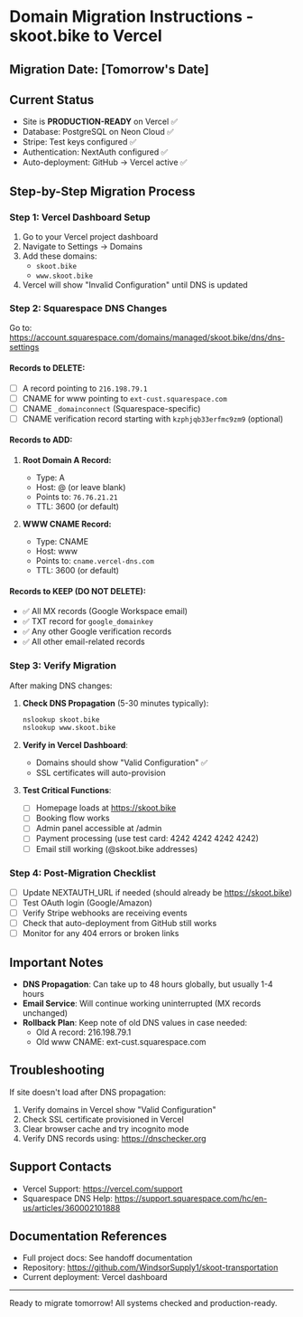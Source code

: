 # Domain Migration Instructions - skoot.bike to Vercel

## Migration Date: [Tomorrow's Date]

## Current Status
- Site is **PRODUCTION-READY** on Vercel ✅
- Database: PostgreSQL on Neon Cloud ✅
- Stripe: Test keys configured ✅
- Authentication: NextAuth configured ✅
- Auto-deployment: GitHub → Vercel active ✅

## Step-by-Step Migration Process

### Step 1: Vercel Dashboard Setup
1. Go to your Vercel project dashboard
2. Navigate to Settings → Domains
3. Add these domains:
   - `skoot.bike`
   - `www.skoot.bike`
4. Vercel will show "Invalid Configuration" until DNS is updated

### Step 2: Squarespace DNS Changes

Go to: https://account.squarespace.com/domains/managed/skoot.bike/dns/dns-settings

#### Records to DELETE:
- [ ] A record pointing to `216.198.79.1`
- [ ] CNAME for www pointing to `ext-cust.squarespace.com`
- [ ] CNAME `_domainconnect` (Squarespace-specific)
- [ ] CNAME verification record starting with `kzphjqb33erfmc9zm9` (optional)

#### Records to ADD:
1. **Root Domain A Record:**
   - Type: A
   - Host: @ (or leave blank)
   - Points to: `76.76.21.21`
   - TTL: 3600 (or default)

2. **WWW CNAME Record:**
   - Type: CNAME
   - Host: www
   - Points to: `cname.vercel-dns.com`
   - TTL: 3600 (or default)

#### Records to KEEP (DO NOT DELETE):
- ✅ All MX records (Google Workspace email)
- ✅ TXT record for `google_domainkey`
- ✅ Any other Google verification records
- ✅ All other email-related records

### Step 3: Verify Migration

After making DNS changes:

1. **Check DNS Propagation** (5-30 minutes typically):
   ```bash
   nslookup skoot.bike
   nslookup www.skoot.bike
   ```

2. **Verify in Vercel Dashboard**:
   - Domains should show "Valid Configuration" ✅
   - SSL certificates will auto-provision

3. **Test Critical Functions**:
   - [ ] Homepage loads at https://skoot.bike
   - [ ] Booking flow works
   - [ ] Admin panel accessible at /admin
   - [ ] Payment processing (use test card: 4242 4242 4242 4242)
   - [ ] Email still working (@skoot.bike addresses)

### Step 4: Post-Migration Checklist

- [ ] Update NEXTAUTH_URL if needed (should already be https://skoot.bike)
- [ ] Test OAuth login (Google/Amazon)
- [ ] Verify Stripe webhooks are receiving events
- [ ] Check that auto-deployment from GitHub still works
- [ ] Monitor for any 404 errors or broken links

## Important Notes

- **DNS Propagation**: Can take up to 48 hours globally, but usually 1-4 hours
- **Email Service**: Will continue working uninterrupted (MX records unchanged)
- **Rollback Plan**: Keep note of old DNS values in case needed:
  - Old A record: 216.198.79.1
  - Old www CNAME: ext-cust.squarespace.com

## Troubleshooting

If site doesn't load after DNS propagation:
1. Verify domains in Vercel show "Valid Configuration"
2. Check SSL certificate provisioned in Vercel
3. Clear browser cache and try incognito mode
4. Verify DNS records using: https://dnschecker.org

## Support Contacts

- Vercel Support: https://vercel.com/support
- Squarespace DNS Help: https://support.squarespace.com/hc/en-us/articles/360002101888

## Documentation References

- Full project docs: See handoff documentation
- Repository: https://github.com/WindsorSupply1/skoot-transportation
- Current deployment: Vercel dashboard

---

Ready to migrate tomorrow! All systems checked and production-ready.